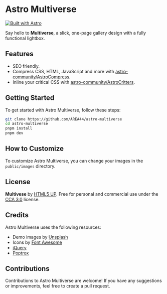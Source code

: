 # Astro Multiverse

[![Built with Astro](https://astro.badg.es/v1/built-with-astro/tiny.svg)](https://astro.build)

Say hello to **Multiverse**, a slick, one-page gallery design with a fully functional lightbox.

## Features

- SEO friendly.
- Compress CSS, HTML, JavaScript and more with [astro-community/AstroCompress](https://github.com/astro-community/AstroCompress).
- Inline your critical CSS with [astro-community/AstroCritters](https://github.com/astro-community/AstroCritters).

## Getting Started

To get started with Astro Multiverse, follow these steps:

```bash
git clone https://github.com/AREA44/astro-multiverse
cd astro-multiverse
pnpm install
pnpm dev
```

## How to Customize

To customize Astro Multiverse, you can change your images in the `public/images` directory.

## License

**Multivese** by [HTML5 UP](https://html5up.net). Free for personal and commercial use under the [CCA 3.0](https://html5up.net/license) license.

## Credits

Astro Multiverse uses the following resources:

- Demo images by [Unsplash](https://unsplash.com)
- Icons by [Font Awesome](https://fontawesome.io)
- [jQuery](https://jquery.com)
- [Poptrox](https://github.com/ajlkn/jquery.poptrox)

## Contributions

Contributions to Astro Multiverse are welcome! If you have any suggestions or improvements, feel free to create a pull request.
